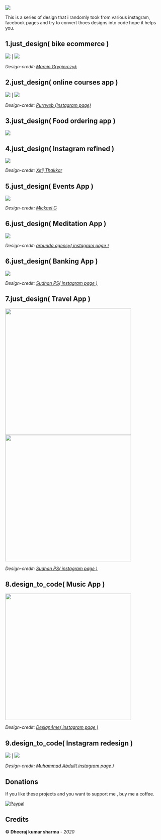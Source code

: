 ![](https://imgur.com/HhxNnSw.png)

This is a series of design that i randomly took from various instagram, facebook pages and try to convert thoes designs into code hope it helps you.

## 1.just_design( bike ecommerce )

![](https://imgur.com/ou1NBKB.png)  |  ![](https://imgur.com/8Zc4y5P.png)

<i>Design-credit: <a href="https://dribbble.com/shots/6910454-Bicycle-Store-App/attachments">Marcin Grygierczyk</a></i>

## 2.just_design( online courses app )

![](https://imgur.com/osCPr70.png)  |  ![](https://imgur.com/vwAKDfP.png)

<i>Design-credit: <a href="https://www.instagram.com/p/B-g6zsvih5G/">Purrweb (Instagram page)</a></i>

## 3.just_design( Food ordering app )

![](https://imgur.com/wRKcPvZ.png)

## 4.just_design( Instagram refined )

![](https://imgur.com/LglLXY4.png)

<i>Design-credit: <a href="https://www.instagram.com/p/CClWPwsAdt0/">Xitij Thakkar</a></i>

## 5.just_design( Events App )

![](https://imgur.com/82aBcoA.png)

<i>Design-credit: <a href="https://www.instagram.com/p/CBdiVWqAAzm/">Mickael G</a></i>

## 6.just_design( Meditation App )

![](https://imgur.com/UcbJpJy.png)

<i>Design-credit: <a href="https://www.instagram.com/p/CAp1dYqg_-9/">arounda.agency( instagram page )</a></i>

## 6.just_design( Banking App )

![](https://imgur.com/Ooifc0e.png)

<i>Design-credit: <a href="https://www.instagram.com/p/B6Iv5ekgjzk/">Sudhan PS( instagram page )</a></i>

## 7.just_design( Travel App )

<img src="https://imgur.com/z2pRwYg.png" data-canonical-src="https://imgur.com/z2pRwYg.png" width="400" />
<img src="https://imgur.com/8IeMi2p.png" data-canonical-src="https://imgur.com/8IeMi2p.png" width="400" />

<i>Design-credit: <a href="https://www.instagram.com/p/B9HWfjRgXK4/">Sudhan PS( instagram page )</a></i>

## 8.design_to_code( Music App )

<img src="https://imgur.com/OzATsb3.png" data-canonical-src="https://imgur.com/OzATsb3.png" width="400" />

<i>Design-credit: <a href="https://www.instagram.com/p/CBvvDxTgtVb/">Design4me( instagram page )</a></i>

## 9.design_to_code( Instagram redesign )

<!-- <img src="https://imgur.com/wM26MLq.png" data-canonical-src="https://imgur.com/wM26MLq.png" width="300" />
<img src="https://imgur.com/KqLQq1W.png" data-canonical-src="https://imgur.com/KqLQq1W.png" width="300" /> -->

![](https://imgur.com/wM26MLq.png)  |  ![](https://imgur.com/KqLQq1W.png)

<i>Design-credit: <a href="https://www.instagram.com/p/B-fznncA4tp/">Muhammad Abdull( instagram page )</a></i>


## Donations
If you like these projects and you want to support me , buy me a coffee.

[![Paypal](https://imgur.com/FokjFDA.png)](https://paypal.me/PayDheeraj)

## Credits
**©** **Dheeraj kumar sharma** - *2020*
